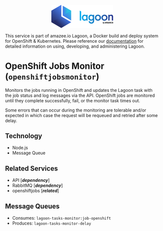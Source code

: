 <p align="center"><img
src="https://raw.githubusercontent.com/amazeeio/lagoon/master/docs/images/lagoon-logo.png"
alt="The Lagoon logo is a blue hexagon split in two pieces with an L-shaped cut"
width="40%"></p>

This service is part of amazee.io Lagoon, a Docker build and deploy system for
OpenShift & Kubernetes. Please reference our [documentation] for detailed
information on using, developing, and administering Lagoon.

# OpenShift Jobs Monitor (`openshiftjobsmonitor`)

Monitors the jobs running in OpenShift and updates the Lagoon task with the job
status and log messages via the API. OpenShift jobs are monitored until they
complete successfully, fail, or the monitor task times out.

Some errors that can occur during the monitoring are tolerable and/or expected
in which case the request will be requeued and retried after some delay.

## Technology

* Node.js
* Message Queue

## Related Services

* API [***dependency***]
* RabbitMQ [***dependency***]
* openshiftjobs [***related***]

## Message Queues

* Consumes: `lagoon-tasks-monitor:job-openshift`
* Produces: `lagoon-tasks-monitor-delay`

[documentation]: https://lagoon.readthedocs.io/
